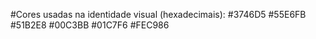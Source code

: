 #Cores usadas na identidade visual (hexadecimais):
	#3746D5
	#55E6FB
	#51B2E8
	#00C3BB
	#01C7F6
	#FEC986